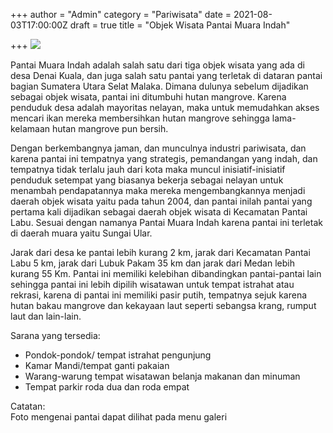 +++
author = "Admin"
category = "Pariwisata"
date = 2021-08-03T17:00:00Z
draft = true
title = "Objek Wisata Pantai Muara Indah"

+++
![](/image/20210721_120040.jpg)

Pantai Muara Indah adalah salah satu dari tiga objek wisata yang ada di desa Denai Kuala, dan juga salah satu pantai yang terletak di dataran pantai bagian Sumatera Utara Selat Malaka. Dimana dulunya sebelum dijadikan sebagai objek wisata, pantai ini ditumbuhi hutan mangrove. Karena penduduk desa adalah mayoritas nelayan, maka untuk memudahkan akses mencari ikan mereka membersihkan hutan mangrove sehingga lama-kelamaan hutan mangrove pun bersih.

Dengan berkembangnya jaman, dan munculnya industri pariwisata, dan karena pantai ini tempatnya yang strategis, pemandangan yang indah, dan tempatnya tidak terlalu jauh dari kota maka muncul inisiatif-inisiatif penduduk setempat yang biasanya bekerja sebagai nelayan untuk menambah pendapatannya maka mereka mengembangkannya menjadi daerah objek wisata yaitu pada tahun 2004, dan pantai inilah pantai yang pertama kali dijadikan sebagai daerah objek wisata di Kecamatan Pantai Labu. Sesuai dengan namanya Pantai Muara Indah karena pantai ini terletak di daerah muara yaitu Sungai Ular.

Jarak dari desa ke pantai lebih kurang 2 km, jarak dari Kecamatan Pantai Labu 5 km, jarak dari Lubuk Pakam 35 km dan jarak dari Medan lebih kurang 55 Km. Pantai ini memiliki kelebihan dibandingkan pantai-pantai lain sehingga pantai ini lebih dipilih wisatawan untuk tempat istrahat atau rekrasi, karena di pantai ini memiliki pasir putih, tempatnya sejuk karena hutan bakau mangrove dan kekayaan laut seperti sebangsa krang, rumput laut dan lain-lain. 

Sarana yang tersedia:

* Pondok-pondok/ tempat istrahat pengunjung
* Kamar Mandi/tempat ganti pakaian
* Warang-warung tempat wisatawan belanja makanan dan minuman
* Tempat parkir roda dua dan roda empat

Catatan:  
Foto mengenai pantai dapat dilihat pada menu galeri